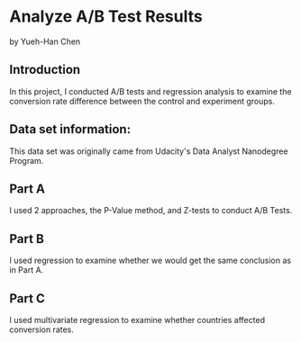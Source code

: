 # Analyze A/B Test Results

by Yueh-Han Chen

## Introduction

In this project, I conducted A/B tests and regression analysis to examine the conversion rate difference between the control and experiment groups. 

## Data set information:
This data set was originally came from Udacity's Data Analyst Nanodegree Program.

## Part A
I used 2 approaches, the P-Value method, and Z-tests to conduct A/B Tests.

## Part B
I used regression to examine whether we would get the same conclusion as in Part A.

## Part C
I used multivariate regression to examine whether countries affected conversion rates.
